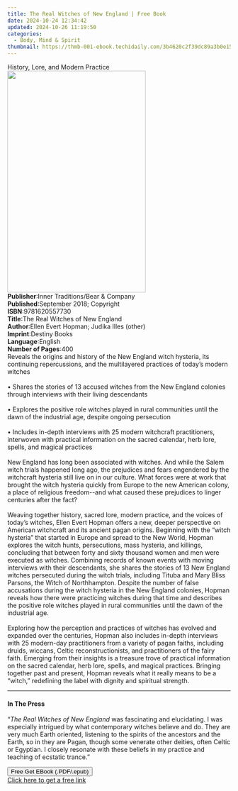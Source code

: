 ```yaml
---
title: The Real Witches of New England | Free Book
date: 2024-10-24 12:34:42
updated: 2024-10-26 11:19:50
categories:
  - Body, Mind & Spirit
thumbnail: https://thmb-001-ebook.techidaily.com/3b4620c2f39dc89a3b0e155df788d39e04958d25ea575e6d224f817b1e180cd9.jpg
---
```

<main id="book-container">
  <div class="flex flex-col">
    <div class="book-brief flex-1 py-6 px-4 sm:p-6 md:py-10 md:px-8">
      <!-- brief-->
      <div class="book-brief-main">History, Lore, and Modern Practice</div>
    </div>
    <div
      class="book-meta-info flex-1 grid gap-4 col-start-1 col-end-3 row-start-1 sm:mb-6 sm:grid-cols-4 lg:gap-6 lg:col-start-2 lg:row-end-6 lg:row-span-6 lg:mb-0"
    >
      <div
        class="book-meta-info-left place-content-center mt-4 p-4 text-sm leading-6 col-start-2 col-span-2 dark:text-slate-400"
      >
        <img
          class="w-full h-500 object-cover rounded-lg sm:h-255 sm:col-span-2 lg:col-span-full"
          src="https://img-001-ebook.techidaily.com/a6d347f0decb3e307a87dd869eadedcbe6e4cb75329c83cc7001028520508063.jpg"
          alt=""
          width="312"
          height="500"
        />
      </div>
      <div
        class="book-meta-info-right mt-2 col-start-1 row-start-2 col-span-3 self-center"
      >
        <!-- meta data  -->
        <div class="flex flex-col px-4 md:px-8">
          <div class="flex-1">
            <strong>Publisher</strong>:<span class="px-2"
              >Inner Traditions/Bear &amp; Company</span
            >
          </div>
          <div class="flex-1">
            <strong>Published</strong>:<span class="px-2"
              >September 2018; Copyright</span
            >
          </div>
          <div class="flex-1">
            <strong>ISBN</strong>:<span class="px-2">9781620557730</span>
          </div>
          <div class="flex-1">
            <strong>Title</strong>:<span class="px-2"
              >The Real Witches of New England</span
            >
          </div>
          <div class="flex-1">
            <strong>Author</strong>:<span class="px-2"
              >Ellen Evert Hopman; Judika Illes (other)</span
            >
          </div>
          <div class="flex-1">
            <strong>Imprint</strong>:<span class="px-2">Destiny Books</span>
          </div>
          <div class="flex-1">
            <strong>Language</strong>:<span class="px-2">English</span>
          </div>
          <div class="flex-1">
            <strong>Number of Pages</strong>:<span class="px-2">400</span>
          </div>
        </div>
      </div>
    </div>
    <div class="book-description flex-1 py-6 px-4 sm:p-6 md:py-10 md:px-8">
      <div class="book-description-main">
        <div accordion-content="" id="description">
          Reveals the origins and history of the New England witch hysteria, its
          continuing repercussions, and the multilayered practices of today’s
          modern witches <br /><br />• Shares the stories of 13 accused witches
          from the New England colonies through interviews with their living
          descendants <br /><br />• Explores the positive role witches played in
          rural communities until the dawn of the industrial age, despite
          ongoing persecution <br /><br />• Includes in-depth interviews with 25
          modern witchcraft practitioners, interwoven with practical information
          on the sacred calendar, herb lore, spells, and magical practices
          <br /><br />New England has long been associated with witches. And
          while the Salem witch trials happened long ago, the prejudices and
          fears engendered by the witchcraft hysteria still live on in our
          culture. What forces were at work that brought the witch hysteria
          quickly from Europe to the new American colony, a place of religious
          freedom--and what caused these prejudices to linger centuries after
          the fact? <br /><br />Weaving together history, sacred lore, modern
          practice, and the voices of today’s witches, Ellen Evert Hopman offers
          a new, deeper perspective on American witchcraft and its ancient pagan
          origins. Beginning with the “witch hysteria” that started in Europe
          and spread to the New World, Hopman explores the witch hunts,
          persecutions, mass hysteria, and killings, concluding that between
          forty and sixty thousand women and men were executed as witches.
          Combining records of known events with moving interviews with their
          descendants, she shares the stories of 13 New England witches
          persecuted during the witch trials, including Tituba and Mary Bliss
          Parsons, the Witch of Northhampton. Despite the number of false
          accusations during the witch hysteria in the New England colonies,
          Hopman reveals how there were practicing witches during that time and
          describes the positive role witches played in rural communities until
          the dawn of the industrial age. <br /><br />Exploring how the
          perception and practices of witches has evolved and expanded over the
          centuries, Hopman also includes in-depth interviews with 25 modern-day
          practitioners from a variety of pagan faiths, including druids,
          wiccans, Celtic reconstructionists, and practitioners of the fairy
          faith. Emerging from their insights is a treasure trove of practical
          information on the sacred calendar, herb lore, spells, and magical
          practices. Bringing together past and present, Hopman reveals what it
          really means to be a “witch,” redefining the label with dignity and
          spiritual strength.
        </div>
        <div class="accordion-fader"></div>
      </div>
    </div>
    <div class="book-excerpts flex-1 py-6 px-4 sm:p-6 md:py-10 md:px-8">
      <!-- excerpts-->
      <div class="book-excerpts-main">
        <hr />
        <h4 class="placeholder placeholder-heading">
          <span>In The Press</span>
        </h4>
        <p>
          “<i>The Real Witches of New England</i> was fascinating and
          elucidating. I was especially intrigued by what contemporary witches
          believe and do. They are very much Earth oriented, listening to the
          spirits of the ancestors and the Earth, so in they are Pagan, though
          some venerate other deities, often Celtic or Egyptian. I closely
          resonate with these beliefs in my practice and teaching of ecstatic
          trance.”
        </p>
      </div>
    </div>
    <div
      class="book-about-author flex-1 py-6 px-4 sm:p-6 md:py-10 md:px-8"
    ></div>
    <div class="book-free-get flex-1 py-6 px-4 sm:p-6 md:py-10 md:px-8">
      <button
        id="btn-free-get"
        class="bg-blue-500 hover:bg-blue-700 text-white font-bold py-2 px-4 rounded"
      >
        Free Get EBook (.PDF/.epub)
      </button>
      <div id="countdown-display" class="px-2 text-lg mt-2"></div>
      <a
        id="free-link"
        class="hidden bg-blue-500 hover:bg-blue-700 text-white font-bold py-2 px-4 rounded"
        href="https://www.ebooks.com/en-us/book/96028112/the-real-witches-of-new-england/ellen-evert-hopman/"
        target="_blank"
        >Click here to get a free link</a
      >
    </div>
    <script>
      let countdownTime = 0;
      let countdownInterval = null;
      document
        .getElementById('btn-free-get')
        .addEventListener('click', startCountdown);
      function startCountdown() {
        countdownTime = new Date().getTime() + 60000 * 3;
        countdownInterval = setInterval(updateCountdown, 1000);
        document.getElementById('btn-free-get').disabled = true;
        document
          .getElementById('btn-free-get')
          .classList.add('bg-gray-500', 'cursor-not-allowed');
      }
      function updateCountdown() {
        let currentTime = new Date().getTime();
        let timeLeft = countdownTime - currentTime;
        let secondsLeft = Math.floor(timeLeft / 1000);
        document.getElementById('countdown-display').innerHTML =
          `Remaining time: ${secondsLeft} seconds.`;
        if (secondsLeft <= 0) {
          clearInterval(countdownInterval);
          document.getElementById('btn-free-get').classList.add('hidden');
          document.getElementById('free-link').classList.remove('hidden');
          document.getElementById('countdown-display').innerHTML = '';
        }
      }
    </script>
  </div>
</main>
